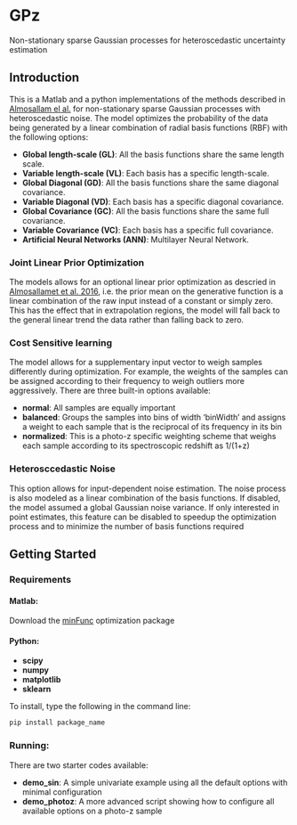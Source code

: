 # GPz
Non-stationary sparse Gaussian processes for heteroscedastic uncertainty estimation

## Introduction
This is a Matlab and a python implementations of the methods described in [Almosallam el al.]() for non-stationary sparse Gaussian processes with heteroscedastic noise. The model optimizes the probability of the data being generated by a linear combination of radial basis functions (RBF) with the following options:

  - **Global length-scale (GL)**: All the basis functions share the same length scale.
  - **Variable length-scale (VL)**: Each basis has a specific length-scale.
  - **Global Diagonal (GD)**: All the basis functions share the same diagonal covariance.
  - **Variable Diagonal (VD)**: Each basis has a specific diagonal covariance.
  - **Global Covariance (GC)**: All the basis functions share the same full covariance.
  - **Variable Covariance (VC)**: Each basis has a specific full covariance.
  - **Artificial Neural Networks (ANN)**: Multilayer Neural Network.

### Joint Linear Prior Optimization
The models allows for an optional linear prior optimization as descried in [Almosallamet et al. 2016](https://mnras.oxfordjournals.org/content/455/3/2387.abstract?related-urls=yes&legid=mnras;455/3/2387), i.e. the prior mean on the generative function is a linear combination of the raw input instead of a constant or simply zero. This has the effect that in extrapolation regions, the model will fall back to the general linear trend the data rather than falling back to zero.

### Cost Sensitive learning
The model allows for a supplementary input vector to weigh samples differently during optimization. For example, the weights of the samples can be assigned according to their frequency to weigh outliers more aggressively. There are three built-in options available:

  - **normal**: All samples are equally important 
  - **balanced**: Groups the samples into bins of width ‘binWidth’ and assigns a weight to each sample that is the reciprocal of its frequency in its bin
  - **normalized**: This is a photo-z specific weighting scheme that weighs each sample according to its spectroscopic redshift as 1/(1+z)

### Heterosccedastic Noise
This option allows for input-dependent noise estimation. The noise process is also modeled as a linear combination of the basis functions. If disabled, the model assumed a global Gaussian noise variance. If only interested in point estimates, this feature can be disabled to speedup the optimization process and to minimize the number of basis functions required

## Getting Started

### Requirements
#### Matlab:

Download the [minFunc](https://www.cs.ubc.ca/~schmidtm/Software/minFunc_2012.zip) optimization package 

#### Python:

  - **scipy**
  - **numpy**
  - **matplotlib**
  - **sklearn**

To install, type the following in the command line:
```bash
pip install package_name
```

### Running:

There are two starter codes available:

  - **demo_sin**: A simple univariate example using all the default options with minimal configuration
  - **demo_photoz**: A more advanced script showing how to configure all available options on a photo-z sample
